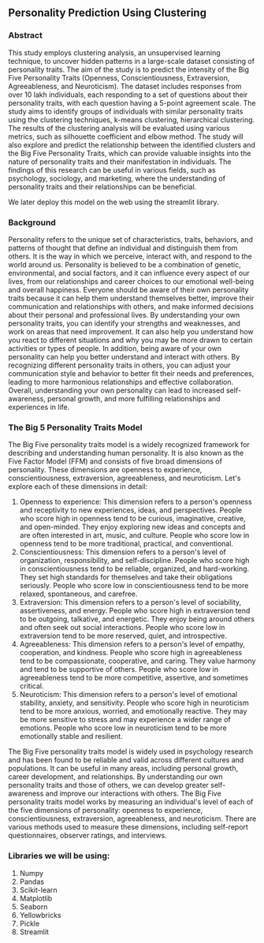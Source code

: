 ## Personality Prediction Using Clustering


### Abstract

This study employs clustering analysis, an unsupervised learning technique, to
uncover hidden patterns in a large-scale dataset consisting of personality traits.
The aim of the study is to predict the intensity of the Big Five Personality Traits
(Openness, Conscientiousness, Extraversion, Agreeableness, and Neuroticism).
The dataset includes responses from over 10 lakh individuals, each responding to a
set of questions about their personality traits, with each question having a 5-point
agreement scale. The study aims to identify groups of individuals with similar
personality traits using the clustering techniques, k-means clustering, hierarchical
clustering. The results of the clustering analysis will be evaluated using various
metrics, such as silhouette coefficient and elbow method. The study will also
explore and predict the relationship between the identified clusters and the Big
Five Personality Traits, which can provide valuable insights into the nature of
personality traits and their manifestation in individuals. The findings of this
research can be useful in various fields, such as psychology, sociology, and
marketing, where the understanding of personality traits and their relationships can be beneficial.

We later deploy this model on the web using the streamlit library.

### Background

Personality refers to the unique set of characteristics, traits, behaviors, and patterns
of thought that define an individual and distinguish them from others. It is the way
in which we perceive, interact with, and respond to the world around us.
Personality is believed to be a combination of genetic, environmental, and social
factors, and it can influence every aspect of our lives, from our relationships and
career choices to our emotional well-being and overall happiness.
Everyone should be aware of their own personality traits because it can help them
understand themselves better, improve their communication and relationships with
others, and make informed decisions about their personal and professional lives.
By understanding your own personality traits, you can identify your strengths and
weaknesses, and work on areas that need improvement. It can also help you
understand how you react to different situations and why you may be more drawn
to certain activities or types of people.
In addition, being aware of your own personality can help you better understand
and interact with others. By recognizing different personality traits in others, you
can adjust your communication style and behavior to better fit their needs and
preferences, leading to more harmonious relationships and effective collaboration.
Overall, understanding your own personality can lead to increased self-awareness,
personal growth, and more fulfilling relationships and experiences in life.

### The Big 5 Personality Traits Model

The Big Five personality traits model is a widely recognized framework for
describing and understanding human personality. It is also known as the Five
Factor Model (FFM) and consists of five broad dimensions of personality. These
dimensions are openness to experience, conscientiousness, extraversion,
agreeableness, and neuroticism. Let's explore each of these dimensions in detail:
1. Openness to experience: This dimension refers to a person's openness and
receptivity to new experiences, ideas, and perspectives. People who score
high in openness tend to be curious, imaginative, creative, and open-minded.
They enjoy exploring new ideas and concepts and are often interested in art,
music, and culture. People who score low in openness tend to be more
traditional, practical, and conventional.
2. Conscientiousness: This dimension refers to a person's level of organization,
responsibility, and self-discipline. People who score high in
conscientiousness tend to be reliable, organized, and hard-working. They set
high standards for themselves and take their obligations seriously. People
who score low in conscientiousness tend to be more relaxed, spontaneous,
and carefree.
3. Extraversion: This dimension refers to a person's level of sociability,
assertiveness, and energy. People who score high in extraversion tend to be
outgoing, talkative, and energetic. They enjoy being around others and often
seek out social interactions. People who score low in extraversion tend to be
more reserved, quiet, and introspective.
4. Agreeableness: This dimension refers to a person's level of empathy,
cooperation, and kindness. People who score high in agreeableness tend to
be compassionate, cooperative, and caring. They value harmony and tend to
be supportive of others. People who score low in agreeableness tend to be
more competitive, assertive, and sometimes critical.
5. Neuroticism: This dimension refers to a person's level of emotional stability,
anxiety, and sensitivity. People who score high in neuroticism tend to be
more anxious, worried, and emotionally reactive. They may be more
sensitive to stress and may experience a wider range of emotions. People
who score low in neuroticism tend to be more emotionally stable and
resilient.

The Big Five personality traits model is widely used in psychology research and
has been found to be reliable and valid across different cultures and populations. It
can be useful in many areas, including personal growth, career development, and
relationships. By understanding our own personality traits and those of others, we
can develop greater self-awareness and improve our interactions with others.
The Big Five personality traits model works by measuring an individual's level of
each of the five dimensions of personality: openness to experience,
conscientiousness, extraversion, agreeableness, and neuroticism. There are various
methods used to measure these dimensions, including self-report questionnaires,
observer ratings, and interviews.

### Libraries we will be using:

1. Numpy
2. Pandas
3. Scikit-learn
4. Matplotlib
5. Seaborn
6. Yellowbricks
7. Pickle
8. Streamlit

